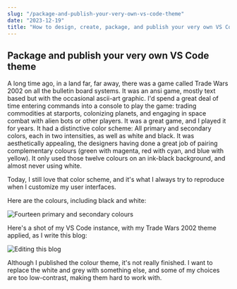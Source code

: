 ```yaml
---
slug: "/package-and-publish-your-very-own-vs-code-theme"
date: "2023-12-19"
title: "How to design, create, package, and publish your very own VS Code theme!"
---
```


## Package and publish your very own VS Code theme

A long time ago, in a land far, far away, there was a game called Trade Wars 2002 on all the bulletin board systems. It was an ansi game, mostly text based but with the occasional ascii-art graphic. I'd spend a great deal of time entering commands into a console to play the game: trading commodities at starports, colonizing planets, and engaging in space combat with alien bots or other players. It was a great game, and I played it for years. It had a distinctive color scheme: All primary and secondary colors, each in two intensities, as well as white and black. It was aesthetically appealing, the designers having done a great job of pairing complementary colours (green with magenta, red with cyan, and blue with yellow). It only used those twelve colours on an ink-black background, and almost never using white.

Today, I still love that color scheme, and it's what I always try to reproduce when I customize my user interfaces.

Here are the colours, including black and white:

![Fourteen primary and secondary colours]({{site.baseurl}}/img/primary%20and%20secondary%20colors.png "Primary and Secondary Colours")

Here's a shot of my VS Code instance, with my Trade Wars 2002 theme applied, as I write this blog:

![Editing this blog]({{site.baseurl}}/img/Screenshot_20230324_020727.png "My Trade Wars 2002 VS Code theme in action")

Although I published the colour theme, it's not really finished. I want to replace the white and grey with something else, and some of my choices are too low-contrast, making them hard to work with.
